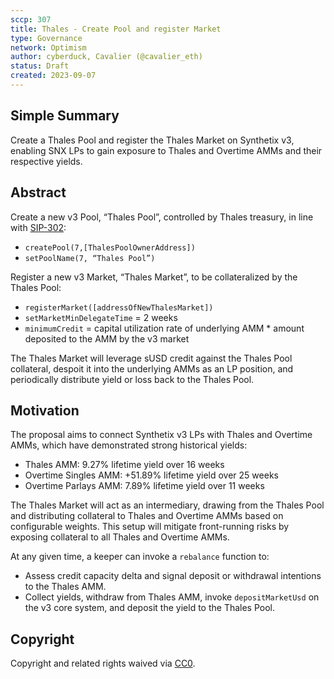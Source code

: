 ```yaml
---
sccp: 307
title: Thales - Create Pool and register Market
type: Governance
network: Optimism
author: cyberduck, Cavalier (@cavalier_eth)
status: Draft
created: 2023-09-07
---
```


<!--You can leave these HTML comments in your merged SCCP and delete the visible duplicate text guides, they will not appear and may be helpful to refer to if you edit it again. This is the suggested template for new SCCPs. Note that an SCCP number will be assigned by an editor. When opening a pull request to submit your SCCP, please use an abbreviated title in the filename, `sccp-draft_title_abbrev.md`. The title should be 44 characters or less.-->

## Simple Summary

<!--"If you can't explain it simply, you don't understand it well enough." Provide a simplified and layman-accessible explanation of the SCCP.-->

Create a Thales Pool and register the Thales Market on Synthetix v3, enabling SNX LPs to gain exposure to Thales and Overtime AMMs and their respective yields.

## Abstract

<!--A short (~200 word) description of the variable change proposed.-->

Create a new v3 Pool, “Thales Pool”, controlled by Thales treasury, in line with [SIP-302](https://sips.synthetix.io/sips/sip-302/):  
- `createPool(7,[ThalesPoolOwnerAddress])`
- `setPoolName(7, “Thales Pool”)`

Register a new v3 Market, “Thales Market”, to be collateralized by the Thales Pool:
- `registerMarket([addressOfNewThalesMarket])`
- `setMarketMinDelegateTime` = 2 weeks
- `minimumCredit` = capital utilization rate of underlying AMM * amount deposited to the AMM by the v3 market

The Thales Market will leverage sUSD credit against the Thales Pool collateral, despoit it into the underlying AMMs as an LP position, and periodically distribute yield or loss back to the Thales Pool.


## Motivation

<!--The motivation is critical for SCCPs that want to update variables within Synthetix. It should clearly explain why the existing variable is not incentive aligned. SCCP submissions without sufficient motivation may be rejected outright.-->

The proposal aims to connect Synthetix v3 LPs with Thales and Overtime AMMs, which have demonstrated strong historical yields:

- Thales AMM: 9.27% lifetime yield over 16 weeks
- Overtime Singles AMM: +51.89% lifetime yield over 25 weeks
- Overtime Parlays AMM: 7.89% lifetime yield over 11 weeks

The Thales Market will act as an intermediary, drawing from the Thales Pool and distributing collateral to Thales and Overtime AMMs based on configurable weights. This setup will mitigate front-running risks by exposing collateral to all Thales and Overtime AMMs.

At any given time, a keeper can invoke a `rebalance` function to:

- Assess credit capacity delta and signal deposit or withdrawal intentions to the Thales AMM.
- Collect yields, withdraw from Thales AMM, invoke `depositMarketUsd` on the v3 core system, and deposit the yield to the Thales Pool.

## Copyright

Copyright and related rights waived via [CC0](https://creativecommons.org/publicdomain/zero/1.0/).
